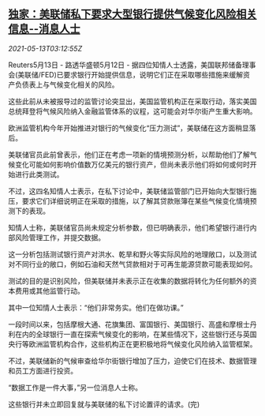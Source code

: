 <!--1620876663000-->
[独家：美联储私下要求大型银行提供气候变化风险相关信息--消息人士](https://cn.reuters.com/article/exclusive-fed-banks-climate-change-0512-idCNKBS2CU085)
------

<div><i>2021-05-13T03:12:55Z</i></div><p>Reuters5月13日 - 路透华盛顿5月12日 - 据四位知情人士透露，美国联邦储备理事会(美联储/FED)已要求银行开始提供信息，说明它们正在采取哪些措施来缓解资产负债表上与气候变化相关的风险。</p><p>这些此前从未被报导过的监管讨论突显出，美国监管机构正在采取行动，落实美国总统拜登将气候风险纳入金融监管体系的议程，这可能会对华尔街产生重大影响。</p><p>欧洲监管机构今年开始推进对银行的气候变化“压力测试”，美联储在这方面稍显落后。</p><p>美联储官员此前曾表示，他们正在考虑一项新的情境预测分析，以帮助他们了解气候变化可能如何影响价值数万亿美元的银行资产，但尚未表示他们将如何或何时开始进行此类测试。</p><p>不过，这四名知情人士表示，在私下讨论中，美联储监管部门已开始向大型银行施压，要求它们详细说明正在采取的措施，以了解其贷款账簿在某些气候变化情境预测下的表现。</p><p>知情人士称，美联储官员尚未规定分析参数，但已明确表示，他们希望银行进行内部风险管理工作，并提交数据。</p><p>这一分析包括测试银行资产对洪水、乾旱和野火等实际风险的地理敞口，以及测试对不同行业的敞口，例如石油和天然气贷款相对于可再生能源贷款可能表现如何。</p><p>测试的目的是识别风险，但美联储并未表示正在收集的数据将转化为任何额外的资本费用或其他监管行动。</p><p>其中一位知情人士表示：“他们非常务实。他们在做功课。”</p><p>一段时间以来，包括摩根大通、花旗集团、富国银行、美国银行、高盛和摩根士丹利在内的全球银行一直在探索气候变化的影响，在某些情况下，这些银行还与英国央行等欧洲监管机构合作，这些机构正在更积极地将气候变化风险纳入监管框架。</p><p>不过，美联储新的气候审查给华尔街银行增加了压力，迫使它们在技术、数据管理和员工方面进行投资。</p><p>“数据工作是一件大事，”另一位消息人士称。</p><p>这些银行并未立即回复就与美联储的私下讨论置评的请求。(完)</p>
